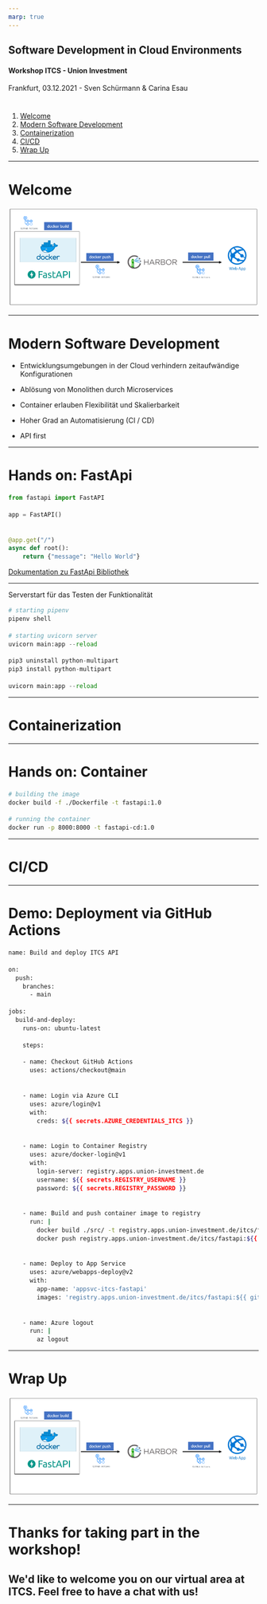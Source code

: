 ```yaml
---
marp: true
---
```

<!-- backgroundColor: white -->
<!--
theme: gaia
paginate: false
-->

## Software Development in Cloud Environments
#### Workshop ITCS - Union Investment
Frankfurt, 03.12.2021 - Sven Schürmann & Carina Esau

#

1. [Welcome](#welcome)
2. [Modern Software Development](#modern)
3. [Containerization](#container)
4. [CI/CD](#cicd)
5. [Wrap Up](#wrapup)

---


# Welcome


![workflow-itcs](workflow-itcs.PNG)

---


# Modern Software Development


- Entwicklungsumgebungen in der Cloud verhindern zeitaufwändige Konfigurationen

- Ablösung von Monolithen durch Microservices

- Container erlauben Flexibilität und Skalierbarkeit

- Hoher Grad an Automatisierung (CI / CD)

- API first


---

# Hands on: FastApi

``` python
from fastapi import FastAPI

app = FastAPI()


@app.get("/")
async def root():
    return {"message": "Hello World"}

```

[Dokumentation zu FastApi Bibliothek](https://fastapi.tiangolo.com/tutorial/request-files/)

---
Serverstart für das Testen der Funktionalität
``` python
# starting pipenv
pipenv shell

# starting uvicorn server
uvicorn main:app --reload

pip3 uninstall python-multipart
pip3 install python-multipart

uvicorn main:app --reload
```

---
# Containerization

---

# Hands on: Container

``` bash
# building the image
docker build -f ./Dockerfile -t fastapi:1.0

# running the container
docker run -p 8000:8000 -t fastapi-cd:1.0

```

---

# CI/CD
---
# Demo: Deployment via GitHub Actions

``` bash
name: Build and deploy ITCS API

on:
  push:
    branches:
      - main

jobs:
  build-and-deploy:
    runs-on: ubuntu-latest

    steps:

    - name: Checkout GitHub Actions
      uses: actions/checkout@main


    - name: Login via Azure CLI
      uses: azure/login@v1
      with:
        creds: ${{ secrets.AZURE_CREDENTIALS_ITCS }}


    - name: Login to Container Registry
      uses: azure/docker-login@v1
      with:
        login-server: registry.apps.union-investment.de
        username: ${{ secrets.REGISTRY_USERNAME }}
        password: ${{ secrets.REGISTRY_PASSWORD }}


    - name: Build and push container image to registry
      run: |
        docker build ./src/ -t registry.apps.union-investment.de/itcs/fastapi:${{ github.sha }}
        docker push registry.apps.union-investment.de/itcs/fastapi:${{ github.sha }}


    - name: Deploy to App Service
      uses: azure/webapps-deploy@v2
      with:
        app-name: 'appsvc-itcs-fastapi'
        images: 'registry.apps.union-investment.de/itcs/fastapi:${{ github.sha }}'


    - name: Azure logout
      run: |
        az logout

```
---

# Wrap Up

![workflow-itcs](workflow-itcs.PNG)

----

# Thanks for taking part in the workshop!
## We'd like to welcome you on our virtual area at ITCS. Feel free to have a chat with us!
